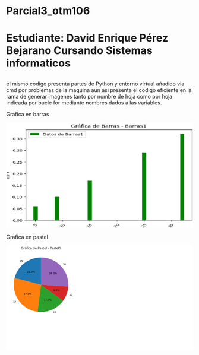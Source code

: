 # Parcial3_otm106
<h1> Estudiante: David Enrique Pérez Bejarano Cursando Sistemas informaticos</h1>

<h2>  </h2>
el mismo codigo presenta partes de Python y entorno virtual añadido via cmd por problemas de la maquina aun asi presenta el codigo eficiente en la rama de generar imagenes tanto por nombre de hoja como por hoja indicada por bucle for mediante nombres dados a las variables.

Grafica en barras

![alt text](grbar.png) 

Grafica en pastel

![alt text](grpas.png)